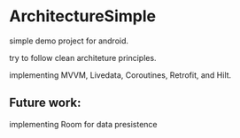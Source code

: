 # ArchitectureSimple

simple demo project for android.

try to follow clean architeture principles.

implementing MVVM, Livedata, Coroutines, Retrofit, and Hilt.


## Future work:

implementing Room for data presistence
 
